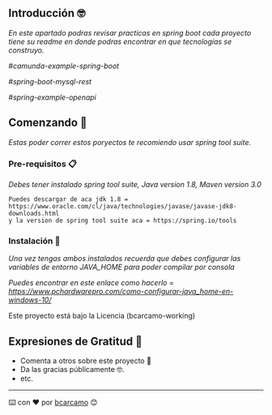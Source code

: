 ## Introducción 🤓

_En este apartado podras revisar practicas en spring boot cada proyecto tiene su readme en
donde podras encontrar en que tecnologías se construyo._

#_camunda-example-spring-boot_

#_spring-boot-mysql-rest_

#_spring-example-openapi_

## Comenzando 🚀

_Estas poder correr estos poryectos te recomiendo usar spring tool suite._

### Pre-requisitos 📋

_Debes tener instalado spring tool suite, Java version 1.8, Maven version 3.0_

```
Puedes descargar de aca jdk 1.8 = https://www.oracle.com/cl/java/technologies/javase/javase-jdk8-downloads.html
y la version de spring tool suite aca = https://spring.io/tools
```

### Instalación 🔧

_Una vez tengas ambos instalados recuerda que debes configurar las variables de entorno JAVA_HOME para poder compilar por consola_

_Puedes encontrar en este enlace como hacerlo = https://www.pchardwarepro.com/como-configurar-java_home-en-windows-10/_

Este proyecto está bajo la Licencia (bcarcamo-working)

## Expresiones de Gratitud 🎁

* Comenta a otros sobre este proyecto 📢
* Da las gracias públicamente 🤓.
* etc.

---
⌨️ con ❤️ por [bcarcamo](https://github.com/bcarcamo-working) 😊
